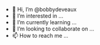 - 👋 Hi, I’m @bobbydeveaux
- 👀 I’m interested in ...
- 🌱 I’m currently learning ...
- 💞️ I’m looking to collaborate on ...
- 📫 How to reach me ...

<!---
bobbydeveaux/bobbydeveaux is a ✨ special ✨ repository because its `README.md` (this file) appears on your GitHub profile.
You can click the Preview link to take a look at your changes.
--->
